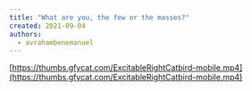 ```yaml
---
title: "What are you, the few or the masses?"
created: 2021-09-04
authors: 
  - avrahambenemanuel
---
```


[https://thumbs.gfycat.com/ExcitableRightCatbird-mobile.mp4](https://thumbs.gfycat.com/ExcitableRightCatbird-mobile.mp4)
